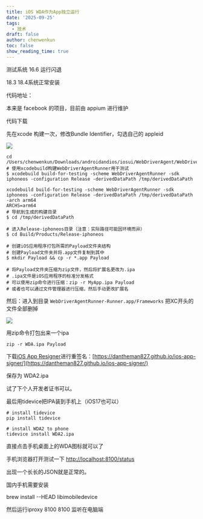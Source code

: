 ```yaml
---
title: iOS WDA作为App独立运行
date: '2025-09-25'
tags:
  - 技术
draft: false
author: chenwenkun
toc: false
show_reading_time: true
---
```

测试系统 16.6 运行闪退

18.3 18.4系统正常安装

代码地址：

本来是 facebook 的项目，目前由 appium 进行维护

代码下载

先在xcode 构建一次，修改Bundle Identifier，勾选自己的 appleid

![](https://prod-files-secure.s3.us-west-2.amazonaws.com/c205fb54-92b2-4987-8be3-972b67d27acc/cb756a73-27bc-4b0d-951a-858df3344b59/image.png?X-Amz-Algorithm=AWS4-HMAC-SHA256&X-Amz-Content-Sha256=UNSIGNED-PAYLOAD&X-Amz-Credential=ASIAZI2LB4663IIMIYGR%2F20251025%2Fus-west-2%2Fs3%2Faws4_request&X-Amz-Date=20251025T061440Z&X-Amz-Expires=3600&X-Amz-Security-Token=IQoJb3JpZ2luX2VjELb%2F%2F%2F%2F%2F%2F%2F%2F%2F%2FwEaCXVzLXdlc3QtMiJHMEUCIQCqm%2BXzKUIK1HbtvFhoL88CHu6hRtX4%2FPGa4K%2B0pEBEIwIgfz8%2Brcdd2%2FBrf7vxbA3oL3%2Bn6OVhOiOATnyBKuCEcV0q%2FwMIbhAAGgw2Mzc0MjMxODM4MDUiDLqSkHlp71Log%2BVZvCrcAzRxK%2BXS7w5zgjBnhWL1zutYEXTmPnq5PYG%2Fi2wq%2Fz6PE2O2YMNCM2HBUwHAPiwUc%2BcVdLBaVavE0gfxcDxlGNZjQKeHC9XE90xMIf45x3DPkVBm%2BxJyvZxH5vm%2FuJeXOmRm8Jpu4g46z2l9euBGhbVizeJGp4db4acSorKYuIPRvbeqiT%2BwRbgrqUaWF%2F9rY5JGT6MaEOFggXBI6uT65tqP7Yofu%2FQtBu61%2FJXmHx5StmKt33TQ6tx2C%2BbasJNvEBBWWcDPV7hwZQA1RVUnPew3%2BnfFHvZE4qpRA%2B2T8TpucFKoLqkLqNSMzi1jVUOwmu9M%2BRKYvriNWsVQRPaOnckx29ZWdPaWqEVpXi%2B17Rg188vZIXyUSmz1P71o5%2BZ26WW2t9bqBrvNQGS8WgH555Gaz4a9tX0apNrMoCvhO0hRFQ5IDofxv8iW9qArU0WFBfZ0z%2BKJeJcEi4OUPPjUdd7d%2B44DdSPjlmLCKBJJ3P6fL07jMtOHj6LDBw%2B5rxZ3Qh4QqYcZKB%2BAGiuhP8Y1NAAcaGovGXBKurNlur3AigQJe6sT74CTnOA5gl5FBCVkQUDf1I8hrfRO%2Foe7bW45IeMnHp1r3kb1dHw8V%2FJrRqEHSZey4UYuuo3EM5scMOa%2B8ccGOqUBK5G7dePtBMQ0AiLa5a2G2b%2BIaIic%2FGT94p7HGRc%2FRRZcKiuJ4F0cJToq0NUUe2FP8m8futMo3whNyedPrPiTvwQ8jOyeGVdf8JQMpoAb9ldfKd9VHwi1vz3eKXFQj2jfIWygJUkkabcJoIx17vRqCKp5D%2B8BHbTeLHr%2BO0hLIoBuwZ6WTfyW4gFUFmFEKLO%2BbFU7t%2F%2BHR9oM4ajL5WlJIMBd5tEq&X-Amz-Signature=714d56f0d4c0d496c3e8ff58e7c6beae4de454597362c0a56f01413a3bf98548&X-Amz-SignedHeaders=host&x-amz-checksum-mode=ENABLED&x-id=GetObject)

```shell
cd /Users/chenwenkun/Downloads/androidandios/iosui/WebDriverAgent/WebDriverAgent
# 使用xcodebuild构建WebDriverAgentRunner用于测试
$ xcodebuild build-for-testing -scheme WebDriverAgentRunner -sdk iphoneos -configuration Release -derivedDataPath /tmp/derivedDataPath

xcodebuild build-for-testing -scheme WebDriverAgentRunner -sdk iphoneos -configuration Release -derivedDataPath /tmp/derivedDataPath -arch arm64
ARCHS=arm64
# 导航到生成的构建目录
$ cd /tmp/derivedDataPath

# 进入Release-iphoneos目录（注意：实际路径可能因环境而异）
$ cd Build/Products/Release-iphoneos

# 创建iOS应用程序打包所需的Payload文件夹结构
# 创建Payload文件夹并将.app文件复制到其中
$ mkdir Payload && cp -r *.app Payload

# 将Payload文件夹压缩为zip文件，然后将扩展名更改为.ipa
# .ipa文件是iOS应用程序的标准分发格式
# 可以使用zip命令进行压缩：zip -r MyApp.ipa Payload
# 或者也可以通过文件管理器进行压缩，然后手动更改扩展名
```

然后：进入到目录 `WebDriverAgentRunner-Runner.app/Frameworks` 把XC开头的文件全部删掉

![](https://prod-files-secure.s3.us-west-2.amazonaws.com/c205fb54-92b2-4987-8be3-972b67d27acc/358b8d2b-1bfe-4fb9-beb5-83e1de5f201e/image.png?X-Amz-Algorithm=AWS4-HMAC-SHA256&X-Amz-Content-Sha256=UNSIGNED-PAYLOAD&X-Amz-Credential=ASIAZI2LB4663IIMIYGR%2F20251025%2Fus-west-2%2Fs3%2Faws4_request&X-Amz-Date=20251025T061440Z&X-Amz-Expires=3600&X-Amz-Security-Token=IQoJb3JpZ2luX2VjELb%2F%2F%2F%2F%2F%2F%2F%2F%2F%2FwEaCXVzLXdlc3QtMiJHMEUCIQCqm%2BXzKUIK1HbtvFhoL88CHu6hRtX4%2FPGa4K%2B0pEBEIwIgfz8%2Brcdd2%2FBrf7vxbA3oL3%2Bn6OVhOiOATnyBKuCEcV0q%2FwMIbhAAGgw2Mzc0MjMxODM4MDUiDLqSkHlp71Log%2BVZvCrcAzRxK%2BXS7w5zgjBnhWL1zutYEXTmPnq5PYG%2Fi2wq%2Fz6PE2O2YMNCM2HBUwHAPiwUc%2BcVdLBaVavE0gfxcDxlGNZjQKeHC9XE90xMIf45x3DPkVBm%2BxJyvZxH5vm%2FuJeXOmRm8Jpu4g46z2l9euBGhbVizeJGp4db4acSorKYuIPRvbeqiT%2BwRbgrqUaWF%2F9rY5JGT6MaEOFggXBI6uT65tqP7Yofu%2FQtBu61%2FJXmHx5StmKt33TQ6tx2C%2BbasJNvEBBWWcDPV7hwZQA1RVUnPew3%2BnfFHvZE4qpRA%2B2T8TpucFKoLqkLqNSMzi1jVUOwmu9M%2BRKYvriNWsVQRPaOnckx29ZWdPaWqEVpXi%2B17Rg188vZIXyUSmz1P71o5%2BZ26WW2t9bqBrvNQGS8WgH555Gaz4a9tX0apNrMoCvhO0hRFQ5IDofxv8iW9qArU0WFBfZ0z%2BKJeJcEi4OUPPjUdd7d%2B44DdSPjlmLCKBJJ3P6fL07jMtOHj6LDBw%2B5rxZ3Qh4QqYcZKB%2BAGiuhP8Y1NAAcaGovGXBKurNlur3AigQJe6sT74CTnOA5gl5FBCVkQUDf1I8hrfRO%2Foe7bW45IeMnHp1r3kb1dHw8V%2FJrRqEHSZey4UYuuo3EM5scMOa%2B8ccGOqUBK5G7dePtBMQ0AiLa5a2G2b%2BIaIic%2FGT94p7HGRc%2FRRZcKiuJ4F0cJToq0NUUe2FP8m8futMo3whNyedPrPiTvwQ8jOyeGVdf8JQMpoAb9ldfKd9VHwi1vz3eKXFQj2jfIWygJUkkabcJoIx17vRqCKp5D%2B8BHbTeLHr%2BO0hLIoBuwZ6WTfyW4gFUFmFEKLO%2BbFU7t%2F%2BHR9oM4ajL5WlJIMBd5tEq&X-Amz-Signature=b15615e07b02809cd14ca1f007ab38b21cadb7c7875c840ec4808e83bc644709&X-Amz-SignedHeaders=host&x-amz-checksum-mode=ENABLED&x-id=GetObject)

用zip命令打包出来一个ipa

```shell
zip -r WDA.ipa Payload
```

下载[iOS App Resigner](https://zhida.zhihu.com/search?content_id=237756070&content_type=Article&match_order=1&q=iOS%20App%20Resigner&zd_token=eyJhbGciOiJIUzI1NiIsInR5cCI6IkpXVCJ9.eyJpc3MiOiJ6aGlkYV9zZXJ2ZXIiLCJleHAiOjE3NDQzNTQ0ODAsInEiOiJpT1MgQXBwIFJlc2lnbmVyIiwiemhpZGFfc291cmNlIjoiZW50aXR5IiwiY29udGVudF9pZCI6MjM3NzU2MDcwLCJjb250ZW50X3R5cGUiOiJBcnRpY2xlIiwibWF0Y2hfb3JkZXIiOjEsInpkX3Rva2VuIjpudWxsfQ.XGwOKX0ujlvhojSuRT3SlA0sDFnQK-FxDJr60CX6YqU&zhida_source=entity)进行重签名：[https://dantheman827.github.io/ios-app-signer/](https://dantheman827.github.io/ios-app-signer/)

保存为 WDA2.ipa

试了下个人开发者证书可以。

最后用tidevice把IPA装到手机上（iOS17也可以）

```shell
# install tidevice
pip install tidevice

# install WDA2 to phone
tidevice install WDA2.ipa
```

直接点击手机桌面上的WDA图标就可以了

手机浏览器打开测试一下 [http://localhost:8100/status](http://localhost:8100/status)

出现一个长长的JSON就是正常的。

国内手机需要安装

brew install --HEAD libimobiledevice

然后运行iproxy 8100 8100 监听在电脑端
